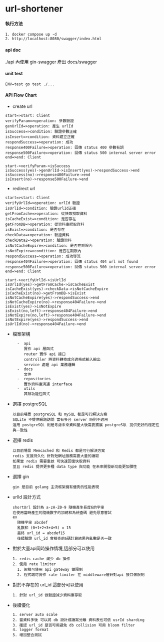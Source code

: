 # url-shortener

#### 執行方法

    1. docker compose up -d
    2. http://localhost:8080/swagger/index.html

#### api doc
./api 內使用 gin-swagger 產出 docs/swagger  

#### unit test

    ENV=test go test ./...  

#### API Flow Chart

* create url

``` flow
start=>start: Client
verifyParam=>operation: 參數驗證
genUrlId=>operation: 產生 urlId
isSuccess=>condition: 驗證參數正確
isInsert=>condition: 資料建立正確
respondSuccess=>operation: 成功
response400Failure=>operation: 回傳 status 400 參數有誤
response500Failure=>operation: 回傳 status 500 internal server error
end=>end: Client

start->verifyParam->isSuccess
isSuccess(yes)->genUrlId->isInsert(yes)->respondSuccess->end
isSuccess(no)->response400Failure->end
isInsert(no)->response500Failure->end
```

* redirect url

``` flow
start=>start: Client
verifyUrlId=>operation: urlId 驗證
isUrlId=>condition: 驗證urlId正確
getFromCache=>operation: 從快取撈取資料
isCacheExist=>condition: 是否存在
getFromDB=>operation: 從資料庫撈取資料
isExist=>condition: 是否存在
checkData=>operation: 驗證資料
checkData2=>operation: 驗證資料
isNotCacheExpire=>condition: 是否在期限內
isNotExpire=>condition: 是否在期限內
respondSuccess=>operation: 成功導流
response404Failure=>operation: 回傳 status 404 url not found
response500Failure=>operation: 回傳 status 500 internal server error
end=>end: Client

start->verifyUrlId->isUrlId
isUrlId(yes)->getFromCache->isCacheExist
isCacheExist(yes)->checkData->isNotCacheExpire
isCacheExist(no)->getFromDB->isExist
isNotCacheExpire(yes)->respondSuccess->end
isNotCacheExpire(no)->response404Failure->end
isExist(yes)->isNotExpire
isExist(no,left)->response404Failure->end
isNotExpire(no,left)->response404Failure->end
isNotExpire(yes)->respondSuccess->end
isUrlId(no)->response404Failure->end
```

* 檔案架構

        -  api 
           實作 api 層函式
           router 實作 api 接口
           controller 將資料轉換成合適格式輸入輸出 
           service 處理 api 業務邏輯
        -  docs
           文件
        -  repositories
           實作資料庫溝通 interface
        -  utils
           其餘功能性函式

* 選擇 postgreSQL

      以目前場景 postgreSQL 和 mySQL 都是可行解決方案
      SQLite 不提供網路訪問 當有多台 server 時則不適用
      選用 postgreSQL 則是考慮未來資料量大後需要擴展 postgreSQL 提供更好的穩定性與一致性

* 選擇 redis

      以目前場景 Memcached 和 Redis 都是可行解決方案
      redis 支援持久化 針對短網址服務需要大量的讀取
      如果當 redis 需要重啟 可快速回復快取資料
      並且 redis 提供更多種 data type 與功能 在未來開發新功能更加彈性

* 選擇 gin

      gin 是目前 golang 主流框架擁有優秀的性能表現 


* urlId 設計方式

      shortUrl 設計為 a-zA-Z0-9 隨機產生長度6的字串 
      在使用當時產生的隨機數字的加總和為檢查碼 避免惡意嘗試
      ex
        隨機字串 abcdef  
        亂數和 (0+1+2+3+4+5) = 15
        最終 url_id = abcdef15
        後續驗證 url_id 會檢查前6碼計算結果與亂數是否一致


* 對於大量api同時操作情境,這部分可以使用 

      1. redis cache 減少 db 操作
      2. 使用 rate limiter 
        1. 架構可使用 api gateway 做限制
        2. 程式端可實作 rate limiter 在 middleware層針對api 接口做限制 

* 對於不存在的 url_id 這部分可以使用 

      1. 針對 url_id 做驗證減少資料庫存取

* 後續優化

      1. server auto scale
      2. 當資料多後 可以將 db 設計成讀寫分離 資料表也可依 usrId sharding
      3. 確認 url_id 是否可用避免 db collision 可用 bloom filter
      4. logger format
      5. 增加整合測試



